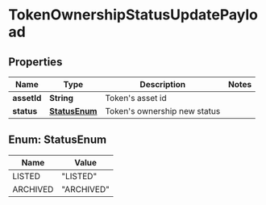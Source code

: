 

# TokenOwnershipStatusUpdatePayload


## Properties

| Name | Type | Description | Notes |
|------------ | ------------- | ------------- | -------------|
|**assetId** | **String** | Token&#39;s asset id |  |
|**status** | [**StatusEnum**](#StatusEnum) | Token&#39;s ownership new status |  |



## Enum: StatusEnum

| Name | Value |
|---- | -----|
| LISTED | &quot;LISTED&quot; |
| ARCHIVED | &quot;ARCHIVED&quot; |



